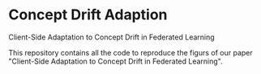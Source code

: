 # Concept Drift Adaption
Client-Side Adaptation to Concept Drift in Federated Learning

This repository contains all the code to reproduce the figurs of our paper "Client-Side Adaptation to Concept Drift in Federated Learning".
